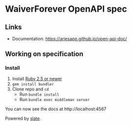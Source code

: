 # WaiverForever OpenAPI spec

## Links

- Documentation: https://ariesapp.github.io/open-api-doc/

## Working on specification

### Install

1. Install [Ruby 2.5 or newer](https://www.ruby-lang.org/)
2. `gem install bundler`
2. Clone repo and `cd`
    + Run `bundle install`
    + Run `bundle exec middleman server`

You can now see the docs at http://localhost:4567

Powered by [slate](https://github.com/lord/slate).